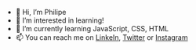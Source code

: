 - 👋 Hi, I’m Philipe
- 👀 I’m interested in learning!
- 🌱 I’m currently learning JavaScript, CSS, HTML
- 📫 You can reach me on <a href="https://linkedin.com/phislipe" target="_blank">LinkeIn</a>, <a href="https://twitter.com/phislipe" target="_blank">Twitter</a> or <a href="https://instagram.com/phislipe" target="_blank">Instagram</a>
